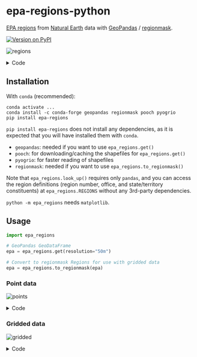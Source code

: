 # epa-regions-python

[EPA regions](https://www.epa.gov/aboutepa/regional-and-geographic-offices)
from [Natural Earth](https://www.naturalearthdata.com) data
with [GeoPandas](https://geopandas.org) / [regionmask](https://regionmask.readthedocs.io).

[![Version on PyPI](https://img.shields.io/pypi/v/epa-regions.svg)](https://pypi.org/project/epa-regions/)

![regions](https://github.com/zmoon/epa-regions-python/assets/15079414/003d3c54-bb78-4d44-9c78-5717a935dd41)

<details><summary>Code</summary>

```sh
python -m epa_regions -r 50m --states-only --save
```
</details>

## Installation

With `conda` (recommended):

```
conda activate ...
conda install -c conda-forge geopandas regionmask pooch pyogrio
pip install epa-regions
```

`pip install epa-regions` does not install any dependencies,
as it is expected that you will have installed them with `conda`.

* `geopandas`: needed if you want to use `epa_regions.get()`
* `pooch`: for downloading/caching the shapefiles for `epa_regions.get()`
* `pyogrio`: for faster reading of shapefiles
* `regionmask`: needed if you want to use `epa_regions.to_regionmask()`

Note that `epa_regions.look_up()` requires only `pandas`,
and you can access the region definitions
(region number, office, and state/territory constituents)
at `epa_regions.REGIONS` without any 3rd-party dependencies.

`python -m epa_regions` needs `matplotlib`.

## Usage

```python
import epa_regions

# GeoPandas GeoDataFrame
epa = epa_regions.get(resolution="50m")

# Convert to regionmask Regions for use with gridded data
epa = epa_regions.to_regionmask(epa)
```

### Point data

![points](https://github.com/zmoon/epa-regions-python/assets/15079414/990dccc8-096b-4eb1-9e90-ec3920518aed)

<details><summary>Code</summary>

```python
import geopandas as gpd
import matplotlib.pyplot as plt
import numpy as np

import epa_regions

rng = np.random.default_rng(seed=123)

epa = epa_regions.get(resolution="50m")

# CONUS
lonmin, lonmax = -125, -66
latmin, latmax = 24, 50
n = 250
lon = rng.uniform(lonmin, lonmax, n)
lat = rng.uniform(latmin, latmax, n)
points = gpd.GeoDataFrame(
    geometry=gpd.points_from_xy(lon, lat, crs="EPSG:4326")
)

fig, ax = plt.subplots(constrained_layout=True, figsize=(4, 2.5))

epa.plot(column="number", ax=ax, alpha=0.6)
points.sjoin(epa, predicate="within").plot(column="number", ax=ax, ec="0.3", lw=1)

ax.set(xlim=(lonmin, lonmax), ylim=(latmin, latmax))
ax.axis("off")

fig.savefig("points.png", dpi="figure", bbox_inches="tight")
```
</details>

### Gridded data

![gridded](https://github.com/zmoon/epa-regions-python/assets/15079414/832087e1-456a-4cd5-8fd7-15342e12f73f)

<details><summary>Code</summary>

```python
import cartopy.crs as ccrs
import cartopy.feature as cfeature
import matplotlib.pyplot as plt
import numpy as np
import pandas as pd
import xarray as xr

import epa_regions

epa = epa_regions.to_regionmask(epa_regions.get(resolution="50m"))

# CONUS
lonmin, lonmax = -125, -66
latmin, latmax = 24, 50

ds = (
    xr.tutorial.open_dataset("air_temperature")
    .sel(lon=slice(lonmin + 360, lonmax + 360), lat=slice(latmax, latmin))
)
mask = epa.mask(ds.isel(time=0))

proj = ccrs.LambertConformal(central_longitude=-100)
tran = ccrs.PlateCarree()

fig = plt.figure(figsize=(6, 6), constrained_layout=True)

ax = fig.add_subplot(3, 1, (1, 2), projection=proj)

mask.plot.pcolormesh(
    levels=np.arange(mask.min() - 0.5, mask.max() + 1),
    ax=ax,
    transform=ccrs.PlateCarree(),
    cmap="tab10",
    cbar_kwargs=dict(
        orientation="horizontal",
        fraction=0.075,
        pad=0.05,
        ticks=np.arange(mask.min(), mask.max() + 1),
        format="R{x:.0f}",
        label="EPA Region",
    ),
)

ax.add_feature(cfeature.STATES, linewidth=0.7, edgecolor="0.3")
ax.coastlines()
ax.set_extent([lonmin, lonmax - 2, latmin, latmax], crs=tran)
ax.set_title("")

ax = fig.add_subplot(3, 1, 3)

(dt,) = np.unique(ds.time.diff("time"))

window = pd.Timedelta("30D")
(
    ds["air"].groupby(mask)
    .mean()
    .rolling(time=int(window / dt), center=True)
    .mean()
    .plot(
        hue="mask",
        ax=ax,
        add_legend=False,
    )
)

ax.set_xlabel("")
ax.text(
    0.01,
    0.97,
    f"{window.total_seconds() / 86400:g}-day rolling mean",
    ha="left",
    va="top",
    transform=ax.transAxes,
    fontsize=11,
)

fig.savefig("gridded.png", dpi="figure", bbox_inches="tight")
```
</details>
